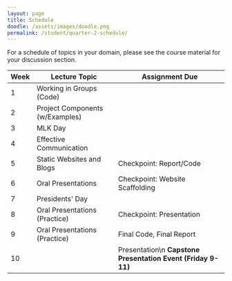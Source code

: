 ```yaml
---
layout: page
title: Schedule
doodle: /assets/images/doodle.png
permalink: /student/quarter-2-schedule/
---
```


For a schedule of topics in your domain, please see the course
material for your discussion section.

|Week|Lecture Topic|Assignment Due|
|---|---|---|
|1|Working in Groups (Code)||
|2|Project Components (w/Examples)||
|3|MLK Day||
|4|Effective Communication||
|5|Static Websites and Blogs|Checkpoint: Report/Code|
|6|Oral Presentations|Checkpoint: Website Scaffolding|
|7|Presidents' Day||
|8|Oral Presentations (Practice)|Checkpoint: Presentation|
|9|Oral Presentations (Practice)|Final Code, Final Report|
|10||Presentation\n **Capstone Presentation Event (Friday 9-11)**|
